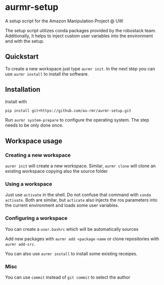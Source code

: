 # aurmr-setup 

A setup script for the Amazon Manipulation Project @ UW

The setup script utilizes conda packages provided by the robostack team.
Additionally, it helps to inject custom user variables into the environment and
with the setup.


## Quickstart

To create a new workspace just type `aurmr init`. In the next step you can use
`aurmr install` to install the software.


## Installation

Install with

```sh
pip install git+https://github.com/au-rmr/aurmr-setup.git
```

Run `aurmr system-prepare` to configure the operating system. The step needs to
be only done once.

## Workspace usage

### Creating a new workspace

`aurmr init` will create a new workspace. Similar, `aurmr clone` will clone an
existing workspace copying also the source folder

### Using a workspace

Just use `activate` in the shell. Do not confuse that command with `conda
activate`. Both are similar, but `acticate` also injects the ros parameters
into the current environment and loads some user variables.

### Configuring a workspace

You can create a `user.bashrc` which will be automatically sources

Add new packages with `aurmr add <package-name` or clone repositories with
`aurmr add-src`.

You can also use `aurmr install` to install some existing receipes.


### Misc

You can use `commit` instead of `git commit` to select the author
